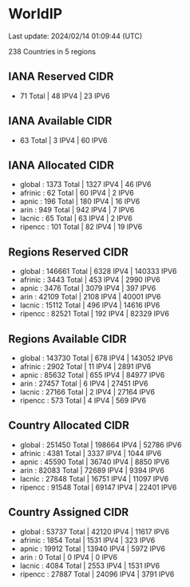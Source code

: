 # WorldIP

Last update: 2024/02/14 01:09:44 (UTC)

238 Countries in 5 regions

## IANA Reserved CIDR

- 71 Total | 48 IPV4 | 23 IPV6

## IANA Available CIDR

- 63 Total | 3 IPV4 | 60 IPV6

## IANA Allocated CIDR

- global : 1373 Total | 1327 IPV4 | 46 IPV6
- afrinic : 62 Total | 60 IPV4 | 2 IPV6
- apnic : 196 Total | 180 IPV4 | 16 IPV6
- arin : 949 Total | 942 IPV4 | 7 IPV6
- lacnic : 65 Total | 63 IPV4 | 2 IPV6
- ripencc : 101 Total | 82 IPV4 | 19 IPV6

## Regions Reserved CIDR

- global : 146661 Total | 6328 IPV4 | 140333 IPV6
- afrinic : 3443 Total | 453 IPV4 | 2990 IPV6
- apnic : 3476 Total | 3079 IPV4 | 397 IPV6
- arin : 42109 Total | 2108 IPV4 | 40001 IPV6
- lacnic : 15112 Total | 496 IPV4 | 14616 IPV6
- ripencc : 82521 Total | 192 IPV4 | 82329 IPV6

## Regions Available CIDR

- global : 143730 Total | 678 IPV4 | 143052 IPV6
- afrinic : 2902 Total | 11 IPV4 | 2891 IPV6
- apnic : 85632 Total | 655 IPV4 | 84977 IPV6
- arin : 27457 Total | 6 IPV4 | 27451 IPV6
- lacnic : 27166 Total | 2 IPV4 | 27164 IPV6
- ripencc : 573 Total | 4 IPV4 | 569 IPV6

## Country Allocated CIDR

- global : 251450 Total | 198664 IPV4 | 52786 IPV6
- afrinic : 4381 Total | 3337 IPV4 | 1044 IPV6
- apnic : 45590 Total | 36740 IPV4 | 8850 IPV6
- arin : 82083 Total | 72689 IPV4 | 9394 IPV6
- lacnic : 27848 Total | 16751 IPV4 | 11097 IPV6
- ripencc : 91548 Total | 69147 IPV4 | 22401 IPV6

## Country Assigned CIDR

- global : 53737 Total | 42120 IPV4 | 11617 IPV6
- afrinic : 1854 Total | 1531 IPV4 | 323 IPV6
- apnic : 19912 Total | 13940 IPV4 | 5972 IPV6
- arin : 0 Total | 0 IPV4 | 0 IPV6
- lacnic : 4084 Total | 2553 IPV4 | 1531 IPV6
- ripencc : 27887 Total | 24096 IPV4 | 3791 IPV6
